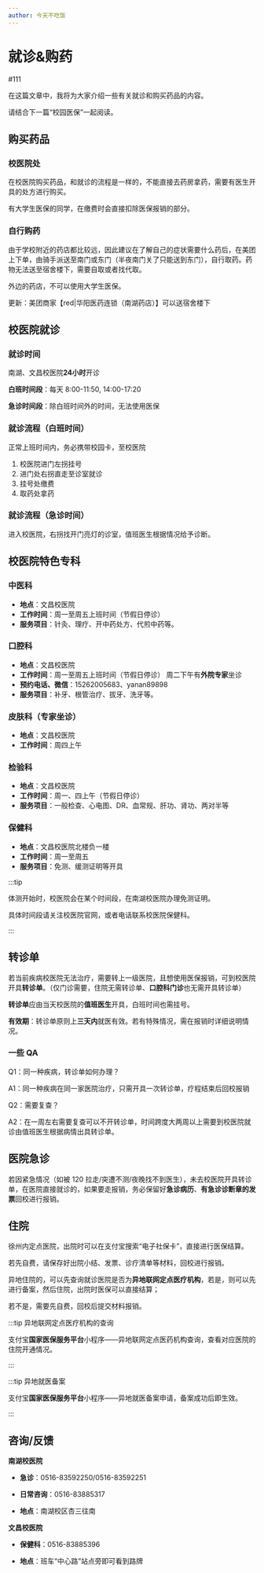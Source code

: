 ```yaml
---
author: 今天不吃饭
---
```


# 就诊&购药

#111

在这篇文章中，我将为大家介绍一些有关就诊和购买药品的内容。

请结合下一篇“校园医保”一起阅读。

## 购买药品

### 校医院处

在校医院购买药品，和就诊的流程是一样的，不能直接去药房拿药，需要有医生开具的处方进行购买。

有大学生医保的同学，在缴费时会直接扣除医保报销的部分。

### 自行购药

由于学校附近的药店都比较远，因此建议在了解自己的症状需要什么药后，在美团上下单，由骑手派送至南门或东门（半夜南门关了只能送到东门），自行取药。药物无法送至宿舍楼下，需要自取或者找代取。

外边的药店，不可以使用大学生医保。

更新：美团商家【red|华阳医药连锁（南湖药店）】可以送宿舍楼下

## 校医院就诊

### 就诊时间

南湖、文昌校医院**24小时**开诊

**白班时间段**：每天 8:00-11:50, 14:00-17:20

**急诊时间段**：除白班时间外的时间，无法使用医保

### 就诊流程（白班时间）

正常上班时间内，务必携带校园卡，至校医院

1. 校医院进门左拐挂号
2. 进门处右拐直走至诊室就诊
3. 挂号处缴费
4. 取药处拿药

### 就诊流程（急诊时间）

进入校医院，右拐找开门亮灯的诊室，值班医生根据情况给予诊断。

## 校医院特色专科

### 中医科

- **地点**：文昌校医院
- **工作时间**：周一至周五上班时间（节假日停诊）
- **服务项目**：针灸、理疗、开中药处方、代煎中药等。

### 口腔科

- **地点**：文昌校医院
- **工作时间**：周一至周五上班时间（节假日停诊） 周二下午有**外院专家**坐诊
- **预约电话、微信**：15262005683、yanan89898
- **服务项目**：补牙、根管治疗、拔牙、洗牙等。

### 皮肤科（专家坐诊）

- **地点**：文昌校医院
- **工作时间**：周四上午

### 检验科

- **地点**：文昌校医院
- **工作时间**：周一、四上午（节假日停诊）
- **服务项目**：一般检查、心电图、DR、血常规、肝功、肾功、两对半等

### 保健科

- **地点**：文昌校医院北楼负一楼
- **工作时间**：周一至周五
- **服务项目**：免测、缓测证明等开具

:::tip

体测开始时，校医院会在某个时间段，在南湖校医院办理免测证明。

具体时间段请关注校医院官网，或者电话联系校医院保健科。

:::

## 转诊单

若当前疾病校医院无法治疗，需要转上一级医院，且想使用医保报销，可到校医院开具**转诊单**。（仅门诊需要，住院无需转诊单、**口腔科门诊**也无需开具转诊单）

**转诊单**应由当天校医院的**值班医生**开具，白班时间也需挂号。

**有效期**：转诊单原则上**三天内**就医有效。若有特殊情况，需在报销时详细说明情况。

### 一些 QA

Q1：同一种疾病，转诊单如何办理？

A1：同一种疾病在同一家医院治疗，只需开具一次转诊单，疗程结束后回校报销

Q2：需要复查？

A2：在一周左右需要复查可以不开转诊单，时间跨度大两周以上需要到校医院就诊由值班医生根据病情出具转诊单。

## 医院急诊

若因紧急情况（如被 120 拉走/突遭不测/夜晚找不到医生），未去校医院开具转诊单，在医院直接就诊的，如果要走报销，务必保留好**急诊病历**、**有急诊诊断章的发票**回校进行报销。

## 住院

徐州内定点医院，出院时可以在支付宝搜索“电子社保卡”，直接进行医保结算。

若先自费，请保存好出院小结、发票、诊疗清单等材料，回校进行报销。

异地住院的，可以先查询就诊医院是否为**异地联网定点医疗机构**，若是，则可以先进行备案，然后住院，出院时医保可以直接结算；

若不是，需要先自费，回校后提交材料报销。

:::tip 异地联网定点医疗机构的查询

支付宝**国家医保服务平台**小程序——异地联网定点医药机构查询，查看对应医院的住院开通情况。

:::

:::tip 异地就医备案

支付宝**国家医保服务平台**小程序——异地就医备案申请，备案成功后即生效。

:::

## 咨询/反馈

**南湖校医院**

- **急诊**：0516-83592250/0516-83592251
- **日常咨询**：0516-83885317

- **地点**：南湖校区杏三往南

**文昌校医院**

- **保健科**：0516-83885396

- **地点**：班车“中心路”站点旁即可看到路牌
